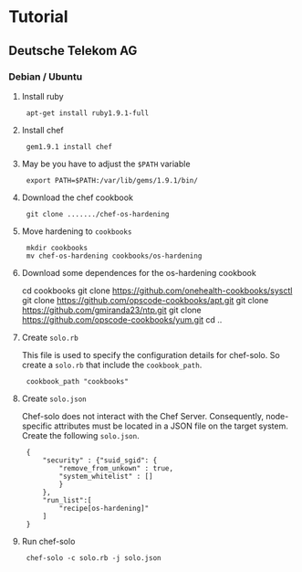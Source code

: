 # Tutorial

## Deutsche Telekom AG

### Debian / Ubuntu

1. Install ruby

        apt-get install ruby1.9.1-full

2. Install chef

        gem1.9.1 install chef

3. May be you have to adjust the `$PATH` variable

        export PATH=$PATH:/var/lib/gems/1.9.1/bin/

4. Download the chef cookbook

        git clone ......./chef-os-hardening

5. Move hardening to `cookbooks`

        mkdir cookbooks
        mv chef-os-hardening cookbooks/os-hardening

6. Download some dependences for the os-hardening cookbook

	cd cookbooks
	git clone https://github.com/onehealth-cookbooks/sysctl
	git clone https://github.com/opscode-cookbooks/apt.git
	git clone https://github.com/gmiranda23/ntp.git
	git clone https://github.com/opscode-cookbooks/yum.git
	cd ..

7. Create `solo.rb`

    This file is used to specify the configuration details for chef-solo. So create a `solo.rb` that include the `cookbook_path`.

        cookbook_path "cookbooks"

8. Create `solo.json`

    Chef-solo does not interact with the Chef Server. Consequently, node-specific attributes must be located in a JSON file on the target system. Create the following `solo.json`.

        {
            "security" : {"suid_sgid": {
                "remove_from_unkown" : true,
                "system_whitelist" : []
                }
            },
            "run_list":[
                "recipe[os-hardening]"
            ]
        }


9. Run chef-solo

        chef-solo -c solo.rb -j solo.json




